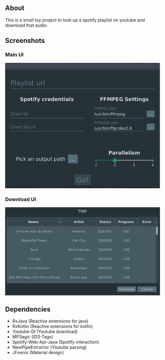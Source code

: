 ## About
This is a small toy project to look up a spotify playlist on youtube and download that audio.

## Screenshots

### Main UI
![Main UI](images/Main_Screen.png)

### Download UI
![Download](images/Download.gif)

## Dependencies
* RxJava (Reactive extensions for java)
* RxKotlin (Reactive extensions for kotlin)
* Youtube-Dl (Youtube download)
* MP3agic (ID3-Tags)
* Spotify-Web-Api-Java (Spotify interaction)
* NewPipeExtractor (Youtube parsing)
* JFoenix (Material design)
